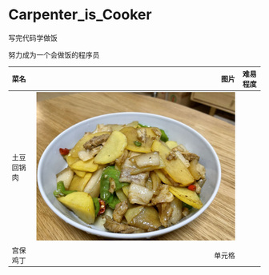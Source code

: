 # Carpenter_is_Cooker
写完代码学做饭

努力成为一个会做饭的程序员

| 菜名        | 图片       | 难易程度 |
| :-----     | ----:       | :----:  |
| 土豆回锅肉 | ![土豆回锅肉](images/土豆回锅肉.jpg) |  |
| 宫保鸡丁 | 单元格 |  |